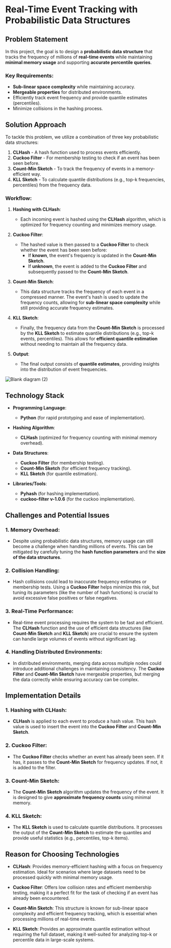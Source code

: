 # Real-Time Event Tracking with Probabilistic Data Structures

## Problem Statement

In this project, the goal is to design a **probabilistic data structure** that tracks the frequency of millions of **real-time events** while maintaining **minimal memory usage** and supporting **accurate percentile queries**.

### Key Requirements:
- **Sub-linear space complexity** while maintaining accuracy.
- **Mergeable properties** for distributed environments.
- Efficiently track event frequency and provide quantile estimates (percentiles).
- Minimize collisions in the hashing process.

## Solution Approach

To tackle this problem, we utilize a combination of three key probabilistic data structures:

1. **CLHash** - A hash function used to process events efficiently.
2. **Cuckoo Filter** - For membership testing to check if an event has been seen before.
3. **Count-Min Sketch** - To track the frequency of events in a memory-efficient way.
4. **KLL Sketch** - To calculate quantile distributions (e.g., top-k frequencies, percentiles) from the frequency data.

### Workflow:
1. **Hashing with CLHash**:  
   - Each incoming event is hashed using the **CLHash** algorithm, which is optimized for frequency counting and minimizes memory usage.
   
2. **Cuckoo Filter**:  
   - The hashed value is then passed to a **Cuckoo Filter** to check whether the event has been seen before:
     - If **known**, the event's frequency is updated in the **Count-Min Sketch**.
     - If **unknown**, the event is added to the **Cuckoo Filter** and subsequently passed to the **Count-Min Sketch**.
   
3. **Count-Min Sketch**:  
   - This data structure tracks the frequency of each event in a compressed manner. The event's hash is used to update the frequency counts, allowing for **sub-linear space complexity** while still providing accurate frequency estimates.
   
4. **KLL Sketch**:  
   - Finally, the frequency data from the **Count-Min Sketch** is processed by the **KLL Sketch** to estimate quantile distributions (e.g., top-k events, percentiles). This allows for **efficient quantile estimation** without needing to maintain all the frequency data.

5. **Output**:  
   - The final output consists of **quantile estimates**, providing insights into the distribution of event frequencies.

![Blank diagram (2)](https://github.com/user-attachments/assets/de599e01-ff55-465e-9a36-ca7f8fbaacc3)

## Technology Stack

- **Programming Language**:  
  - **Python** (for rapid prototyping and ease of implementation).
  
- **Hashing Algorithm**:  
  - **CLHash** (optimized for frequency counting with minimal memory overhead).

- **Data Structures**:
  - **Cuckoo Filter** (for membership testing).
  - **Count-Min Sketch** (for efficient frequency tracking).
  - **KLL Sketch** (for quantile estimation).

- **Libraries/Tools**:
  - **Pyhash** (for hashing implementation).
  - **cuckoo-filter v-1.0.6** (for the cuckoo implementation).


## Challenges and Potential Issues

### 1. **Memory Overhead**:
   - Despite using probabilistic data structures, memory usage can still become a challenge when handling millions of events. This can be mitigated by carefully tuning the **hash function parameters** and the **size of the data structures**.

### 2. **Collision Handling**:
   - Hash collisions could lead to inaccurate frequency estimates or membership tests. Using a **Cuckoo Filter** helps minimize this risk, but tuning its parameters (like the number of hash functions) is crucial to avoid excessive false positives or false negatives.

### 3. **Real-Time Performance**:
   - Real-time event processing requires the system to be fast and efficient. The **CLHash** function and the use of efficient data structures (like **Count-Min Sketch** and **KLL Sketch**) are crucial to ensure the system can handle large volumes of events without significant lag.

### 4. **Handling Distributed Environments**:
   - In distributed environments, merging data across multiple nodes could introduce additional challenges in maintaining consistency. The **Cuckoo Filter** and **Count-Min Sketch** have mergeable properties, but merging the data correctly while ensuring accuracy can be complex.

## Implementation Details

### 1. **Hashing with CLHash**:
   - **CLHash** is applied to each event to produce a hash value. This hash value is used to insert the event into the **Cuckoo Filter** and **Count-Min Sketch**.

### 2. **Cuckoo Filter**:
   - The **Cuckoo Filter** checks whether an event has already been seen. If it has, it passes to the **Count-Min Sketch** for frequency updates. If not, it is added to the filter.

### 3. **Count-Min Sketch**:
   - The **Count-Min Sketch** algorithm updates the frequency of the event. It is designed to give **approximate frequency counts** using minimal memory.

### 4. **KLL Sketch**:
   - The **KLL Sketch** is used to calculate quantile distributions. It processes the output of the **Count-Min Sketch** to estimate the quantiles and provide useful statistics (e.g., percentiles, top-k items).

## Reason for Choosing Technologies
- **CLHash**: Provides memory-efficient hashing with a focus on frequency estimation. Ideal for scenarios where large datasets need to be processed quickly with minimal memory usage.

- **Cuckoo Filter**: Offers low collision rates and efficient membership testing, making it a perfect fit for the task of checking if an event has already been encountered.

- **Count-Min Sketch**: This structure is known for sub-linear space complexity and efficient frequency tracking, which is essential when processing millions of real-time events.

- **KLL Sketch**: Provides an approximate quantile estimation without requiring the full dataset, making it well-suited for analyzing top-k or percentile data in large-scale systems.



